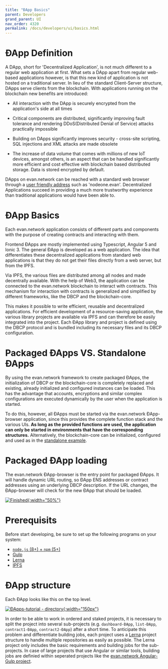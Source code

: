 ```yaml
---
title: "ÐApp Basics"
parent: Developers
grand_parent: UI
nav_order: 4320
permalink: /docs/developers/ui/basics.html
---
```


# ÐApp Definition
A DApp, short for 'Decentralized Application', is not much different to a regular web application at first. 
What sets a DApp apart from regular web-based applications however, is that this new kind of application is not hosted on a traditional server. 
In lieu of the standard Client-Server structure, DApps serve clients from the blockchain. With applications running on the blockchain new benefits are introduced: 

* All interaction with the DApp is securely encrypted from the application's side at all times

* Critical components are distributed, significantly improving fault tolerance and rendering DDoS(Distributed Denial of Service) attacks practically impossible

* Building on DApps significantly improves security - cross-site scripting, SQL injections and XML attacks are made obsolete

* The increase of data volume that comes with millions of new IoT devices, amongst others, is an aspect that can be handled significantly more efficient and cost effective with blockchain based distributed storage. Data is stored encrypted by default. 

DApps on evan.network can be reached with a standard web browser through a [user friendly address](/docs/how_it_works/services/ensnameservice.html) such as 'nodeone.evan'. Decentralized Applications succeed in providing a much more trustworthy experience than traditional applications would have been able to.

# ÐApp Basics
Each evan.network application consists of different parts and components with the purpose of creating
contracts and interacting with them.

Frontend ÐApps are mostly implemented using Typescript, Angular 5 and Ionic 3. The general ÐApp is developed as a web application. The idea that differentiates these decentralized applications from standard web applications is that they do not get their files directly from a web server, but from the IPFS. 

Via IPFS, the various files are distributed among all nodes and made decentrally available. With the help of Web3, the application can be connected to the evan.network blockchain to interact with contracts. This mechanism for interaction with contracts is generalized and simplified by different frameworks, like the DBCP and the blockchain-core.

This makes it possible to write efficient, reusable and decentralized applications. For efficient development of a resource-saving application, the various library projects are available via IPFS and can therefore be easily integrated into the project. Each ÐApp library and project is defined using the DBCP protocol and is bundled including its necessary files and its DBCP configuration.

# Packaged ÐApps VS. Standalone ÐApps
By using the evan.network framework to create packaged ÐApps, the initialization of DBCP or the blockchain-core is completely replaced and existing, already initialized and configured instances can be loaded. This has the advantage that accounts, encryptions and similar complex configurations are executed dynamically by the user when the application is started.

To do this, however, all ÐApps must be started via the evan.network ÐApp-browser application, since this provides the complete function stack and the various UIs. **As long as the provided functions are used, the application can only be started in environments that have the corresponding structures.** Alternatively, the blockchain-core can be initialized, configured and used as in the [standalone example](/docs/developers/ui/standalone.html).

# Packaged ÐApp loading
The evan.network ÐApp-browser is the entry point for packaged ÐApps. It will handle dynamic URL routing, so ÐApp ENS addresses or contract addresses using an underlying DBCP description. If the URL changes, the ÐApp-browser will check for the new ÐApp that should be loaded.

[![Finished](./30_ui/img/dapp-browser.png){:width="50%"}](./30_ui/img/dapp-browser.png)

# Prerequisits
Before start developing, be sure to set up the following programs on your system:
  - [`node.js` (8+) + `npm` (5+)](https://nodejs.org/en)
  - [Gulp](https://github.com/gulpjs/gulp)
  - [Lerna](https://github.com/lerna/lerna)
  - [IPFS](https://ipfs.io/docs/install)

# ÐApp structure
Each ÐApp looks like this on the top level.

[![ÐApps-tutorial - directory](./30_ui/img/dapps-tutorial-dir-structure.png){:width="150px"}](./30_ui/img/dapps-tutorial-dir-structure.png)

In order to be able to work in ordered and staked projects, it is necessary to split the project into several sub-projects (e.g. `dashboard-ÐApp`, `list-ÐApp`, `contract1-ÐApp`, `contract2-ÐApp`) after a short time. To anticipate this problem and differentiate building jobs, each project uses a [Lerna](https://github.com/lerna/lerna) project structure to handle multiple repositories as easily as possible. The Lerna project only includes the basic requirements and building jobs for the sub-projects. In case of large projects that use Angular or similar tools, building jobs are definied within seperated projects like the [evan.network Angular-Gulp project](https://github.com/evannetwork/angular-gulp).
